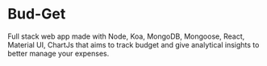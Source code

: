 # Bud-Get
Full stack web app made with Node, Koa, MongoDB, Mongoose, React, Material UI, ChartJs that aims to track budget and give analytical insights to better manage your expenses.
